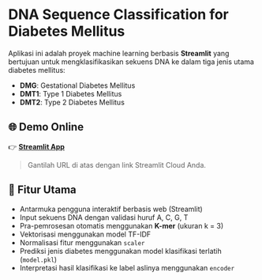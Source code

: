 # DNA Sequence Classification for Diabetes Mellitus

Aplikasi ini adalah proyek machine learning berbasis **Streamlit** yang bertujuan untuk mengklasifikasikan sekuens DNA ke dalam tiga jenis utama diabetes mellitus:

- **DMG**: Gestational Diabetes Mellitus  
- **DMT1**: Type 1 Diabetes Mellitus  
- **DMT2**: Type 2 Diabetes Mellitus  

## 🌐 Demo Online

👉 **[Streamlit App](https://diabetes-mellitus-dna-sequences-mka.streamlit.app/)**

> Gantilah URL di atas dengan link Streamlit Cloud Anda.

## 🚀 Fitur Utama

- Antarmuka pengguna interaktif berbasis web (Streamlit)
- Input sekuens DNA dengan validasi huruf A, C, G, T
- Pra-pemrosesan otomatis menggunakan **K-mer** (ukuran k = 3)
- Vektorisasi menggunakan model TF-IDF
- Normalisasi fitur menggunakan `scaler`
- Prediksi jenis diabetes menggunakan model klasifikasi terlatih (`model.pkl`)
- Interpretasi hasil klasifikasi ke label aslinya menggunakan `encoder`



